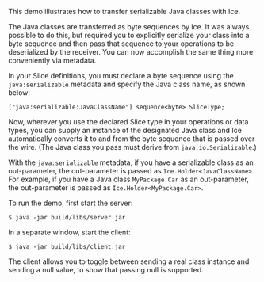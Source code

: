 This demo illustrates how to transfer serializable Java classes
with Ice.

The Java classes are transferred as byte sequences by Ice. It was
always possible to do this, but required you to explicitly serialize
your class into a byte sequence and then pass that sequence to your
operations to be deserialized by the receiver. You can now accomplish
the same thing more conveniently via metadata.

In your Slice definitions, you must declare a byte sequence using the 
`java:serializable` metadata and specify the Java class name, as shown
below:

    ["java:serializable:JavaClassName"] sequence<byte> SliceType;

Now, wherever you use the declared Slice type in your operations or
data types, you can supply an instance of the designated Java class
and Ice automatically converts it to and from the byte sequence that
is passed over the wire. (The Java class you pass must derive from
`java.io.Serializable`.)

With the `java:serializable` metadata, if you have a serializable
class as an out-parameter, the out-parameter is passed as
`Ice.Holder<JavaClassName>`. For example, if you have a Java class
`MyPackage.Car` as an out-parameter, the out-parameter is passed as
`Ice.Holder<MyPackage.Car>`.

To run the demo, first start the server:

    $ java -jar build/libs/server.jar

In a separate window, start the client:

    $ java -jar build/libs/client.jar

The client allows you to toggle between sending a real class instance
and sending a null value, to show that passing null is supported.
